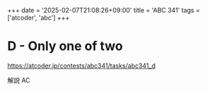 +++
date = '2025-02-07T21:08:26+09:00'
title = 'ABC 341'
tags = ['atcoder', 'abc']
+++

# D - Only one of two

<https://atcoder.jp/contests/abc341/tasks/abc341_d>

解説 AC
